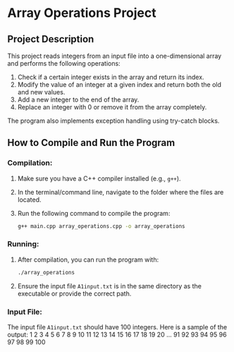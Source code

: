 # Array Operations Project

## Project Description
This project reads integers from an input file into a one-dimensional array and performs the following operations:
1. Check if a certain integer exists in the array and return its index.
2. Modify the value of an integer at a given index and return both the old and new values.
3. Add a new integer to the end of the array.
4. Replace an integer with 0 or remove it from the array completely.

The program also implements exception handling using try-catch blocks.

## How to Compile and Run the Program

### Compilation:
1. Make sure you have a C++ compiler installed (e.g., `g++`).
2. In the terminal/command line, navigate to the folder where the files are located.
3. Run the following command to compile the program:

    ```bash
    g++ main.cpp array_operations.cpp -o array_operations
    ```

### Running:
1. After compilation, you can run the program with:

    ```bash
    ./array_operations
    ```

2. Ensure the input file `A1input.txt` is in the same directory as the executable or provide the correct path.

### Input File:
The input file `A1input.txt` should have 100 integers. Here is a sample of the output:
1 2 3 4 5 6 7 8 9 10 11 12 13 14 15 16 17 18 19 20 ... 91 92 93 94 95 96 97 98 99 100
